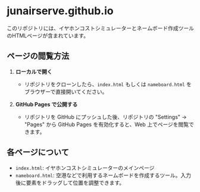 # junairserve.github.io

このリポジトリには、イヤホンコストシミュレーターとネームボード作成ツールのHTMLページが含まれています。

## ページの閲覧方法

1. **ローカルで開く**
   - リポジトリをクローンしたら、`index.html` もしくは `nameboard.html` をブラウザーで直接開いてください。

2. **GitHub Pages で公開する**
   - リポジトリを GitHub にプッシュした後、リポジトリの "Settings" → "Pages" から GitHub Pages を有効化すると、Web 上でページを閲覧できます。

## 各ページについて

- `index.html`: イヤホンコストシミュレーターのメインページ
- `nameboard.html`: 空港などで利用するネームボードを作成するツール。入力後に要素をドラッグして位置を調整できます。

